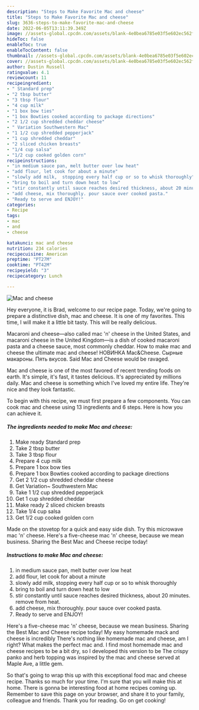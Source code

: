 ```yaml
---
description: "Steps to Make Favorite Mac and cheese"
title: "Steps to Make Favorite Mac and cheese"
slug: 3636-steps-to-make-favorite-mac-and-cheese
date: 2022-06-05T13:11:39.349Z
image: //assets-global.cpcdn.com/assets/blank-4e0bea6785e03f5e602ec562f230caae08da540cada707380b4fe1bbebba43da.png
hideToc: false
enableToc: true
enableTocContent: false
thumbnail: //assets-global.cpcdn.com/assets/blank-4e0bea6785e03f5e602ec562f230caae08da540cada707380b4fe1bbebba43da.png
cover: //assets-global.cpcdn.com/assets/blank-4e0bea6785e03f5e602ec562f230caae08da540cada707380b4fe1bbebba43da.png
author: Dustin Russell
ratingvalue: 4.1
reviewcount: 11
recipeingredient:
- " Standard prep"
- "2 tbsp butter"
- "3 tbsp flour"
- "4 cup milk"
- "1 box bow ties"
- "1 box Bowties cooked according to package directions"
- "2 1/2 cup shredded cheddar cheese"
- " Variation Southwestern Mac"
- "1 1/2 cup shredded pepperjack"
- "1 cup shredded cheddar"
- "2 sliced chicken breasts"
- "1/4 cup salsa"
- "1/2 cup cooked golden corn"
recipeinstructions:
- "in medium sauce pan, melt butter over low heat"
- "add flour, let cook for about a minute"
- "slowly add milk,  stopping every half cup or so to whisk thoroughly"
- "bring to boil and turn down heat to low"
- "stir constantly until sauce reaches desired thickness, about 20 minutes. remove from heat."
- "add cheese, mix thoroughly. pour sauce over cooked pasta."
- "Ready to serve and ENJOY!"
categories:
- Recipe
tags:
- mac
- and
- cheese

katakunci: mac and cheese 
nutrition: 234 calories
recipecuisine: American
preptime: "PT27M"
cooktime: "PT42M"
recipeyield: "3"
recipecategory: Lunch

---
```



![Mac and cheese](//assets-global.cpcdn.com/assets/blank-4e0bea6785e03f5e602ec562f230caae08da540cada707380b4fe1bbebba43da.png)

Hey everyone, it is Brad, welcome to our recipe page. Today, we're going to prepare a distinctive dish, mac and cheese. It is one of my favorites. This time, I will make it a little bit tasty. This will be really delicious.

Macaroni and cheese—also called mac &#39;n&#39; cheese in the United States, and macaroni cheese in the United Kingdom—is a dish of cooked macaroni pasta and a cheese sauce, most commonly cheddar. How to make mac and cheese the ultimate mac and cheese! НОВИНКА Mас&Cheese. Сырные макароны. Пять вкусов. Said Mac and Cheese would be ravaged.

Mac and cheese is one of the most favored of recent trending foods on earth. It's simple, it's fast, it tastes delicious. It's appreciated by millions daily. Mac and cheese is something which I've loved my entire life. They're nice and they look fantastic.


To begin with this recipe, we must first prepare a few components. You can cook mac and cheese using 13 ingredients and 6 steps. Here is how you can achieve it.

<!--inarticleads1-->

##### The ingredients needed to make Mac and cheese:

1. Make ready  Standard prep
1. Take 2 tbsp butter
1. Take 3 tbsp flour
1. Prepare 4 cup milk
1. Prepare 1 box bow ties
1. Prepare 1 box Bowties cooked according to package directions
1. Get 2 1/2 cup shredded cheddar cheese
1. Get  Variation~ Southwestern Mac
1. Take 1 1/2 cup shredded pepperjack
1. Get 1 cup shredded cheddar
1. Make ready 2 sliced chicken breasts
1. Take 1/4 cup salsa
1. Get 1/2 cup cooked golden corn


Made on the stovetop for a quick and easy side dish. Try this microwave mac &#39;n&#39; cheese. Here&#39;s a five-cheese mac &#39;n&#39; cheese, because we mean business. Sharing the Best Mac and Cheese recipe today! 

<!--inarticleads2-->

##### Instructions to make Mac and cheese:

1. in medium sauce pan, melt butter over low heat
1. add flour, let cook for about a minute
1. slowly add milk,  stopping every half cup or so to whisk thoroughly
1. bring to boil and turn down heat to low
1. stir constantly until sauce reaches desired thickness, about 20 minutes. remove from heat.
1. add cheese, mix thoroughly. pour sauce over cooked pasta.
1. Ready to serve and ENJOY!

Here&#39;s a five-cheese mac &#39;n&#39; cheese, because we mean business. Sharing the Best Mac and Cheese recipe today! My easy homemade mack and cheese is incredibly There&#39;s nothing like homemade mac and cheese, am I right? What makes the perfect mac and. I find most homemade mac and cheese recipes to be a bit dry, so I developed this version to be The crispy panko and herb topping was inspired by the mac and cheese served at Maple Ave, a little gem. 

So that's going to wrap this up with this exceptional food mac and cheese recipe. Thanks so much for your time. I'm sure that you will make this at home. There is gonna be interesting food at home recipes coming up. Remember to save this page on your browser, and share it to your family, colleague and friends. Thank you for reading. Go on get cooking!
